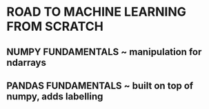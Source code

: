 # ROAD TO MACHINE LEARNING FROM SCRATCH

## NUMPY FUNDAMENTALS ~ manipulation for ndarrays
## PANDAS FUNDAMENTALS ~ built on top of numpy, adds labelling

